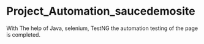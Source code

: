 # Project_Automation_saucedemosite
With The help of Java, selenium, TestNG the automation testing of the page is completed. 
